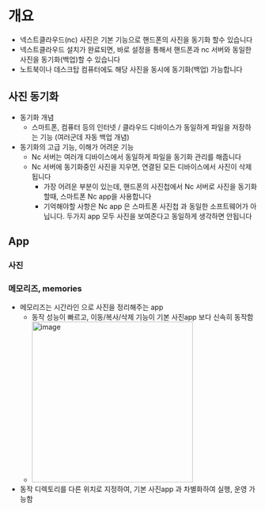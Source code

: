 # 개요
- 넥스트클라우드(nc) 사진은 기본 기능으로 핸드폰의 사진을 동기화 할수 있습니다
- 넥스트클라우드 설치가 완료되면, 바로 설정을 통해서 핸드폰과 nc 서버와 동일한 사진을 동기화(백업)할 수 있습니다
- 노트북이나 데스크탑 컴퓨터에도 해당 사진을 동시에 동기화(백업) 가능합니다

## 사진 동기화
- 동기화 개념
  - 스마트폰, 컴퓨터 등의 인터넷 / 클라우드 디바이스가 동일하게 파일을 저장하는 기능 (여러군데 자동 백업 개념)
- 동기화의 고급 기능, 이해가 어려운 기능
  - Nc 서버는 여러개 디바이스에서 동일하게 파일을 동기화 관리를 해줍니다
  - Nc 서버에 동기화중인 사진을 지우면, 연결된 모든 디바이스에서 사진이 삭제 됩니다
    - 가장 어려운 부분이 있는데, 핸드폰의 사진첩에서 Nc 서버로 사진을 동기화 할때, 스마트폰 Nc app을 사용합니다
    - 기억해야할 사항은 Nc app 은 스마트폰 사진첩 과 동일한 소프트웨어가 아닙니다. 두가지 app 모두 사진을 보여준다고 동일하게 생각하면 안됩니다 

## App
### 사진
### 메모리즈, memories
- 메모리즈는 시간라인 으로 사진을 정리해주는 app
  - 동작 성능이 빠르고, 이동/복사/삭제 기능이 기본 사진app 보다 신속히 동작함  
  - <img width="325" alt="image" src="https://github.com/jeonghoonkang/selfcloud/assets/4180063/6c75af9b-b38c-4ee5-9ba4-3af06eb23f1c">
- 동작 디렉토리를 다른 위치로 지정하여, 기본 사진app 과 차별화하여 실행, 운영 가능함 
